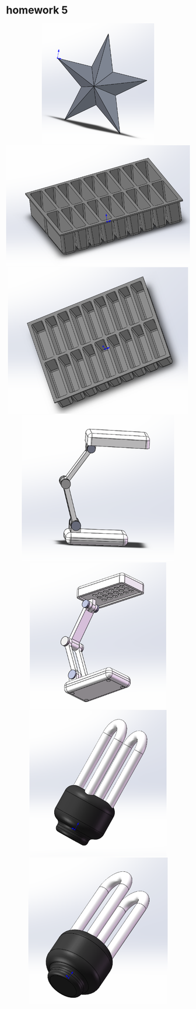 # homework 5
<div align="center">
  
  <img src="https://github.com/ophwsjtu18/ohw20f/blob/main/zh/homework5/%E4%BA%94%E8%A7%92%E6%98%9F.png?raw=true" height="330" >
  
  <img src="https://github.com/ophwsjtu18/ohw20f/blob/main/zh/homework5/%E5%86%B0%E6%A0%BC_1.png?raw=true" height="330">

  <img src="https://github.com/ophwsjtu18/ohw20f/blob/main/zh/homework5/%E5%86%B0%E6%A0%BC_2.png?raw=true" height="400">
  
  <img src="https://github.com/ophwsjtu18/ohw20f/blob/main/zh/homework5/%E6%8A%98%E5%8F%A0%E7%81%AF_1.png?raw=true" height="400">
  
  <img src="https://github.com/ophwsjtu18/ohw20f/blob/main/zh/homework5/%E6%8A%98%E5%8F%A0%E7%81%AF_2.png?raw=true" height="400">
  
  <img src="https://github.com/ophwsjtu18/ohw20f/blob/main/zh/homework5/%E8%8A%82%E8%83%BD%E7%81%AF_1.png?raw=true" height="400">
  
  <img src="https://github.com/ophwsjtu18/ohw20f/blob/main/zh/homework5/%E8%8A%82%E8%83%BD%E7%81%AF_2.png?raw=true" height="400">

</div>
